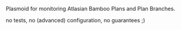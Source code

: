 Plasmoid for monitoring Atlasian Bamboo Plans and Plan Branches.

no tests, no (advanced) configuration, no guarantees ;)


